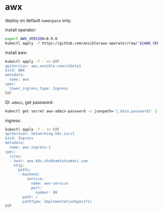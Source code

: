 # awx

deploy on default `namespace` only.

install operator:
```bash
export AWX_VERSION=0.9.0
kubectl apply -f https://github.com/ansible/awx-operator/raw/"${AWX_VERSION}"/deploy/awx-operator.yaml
```

install awx:
```bash
kubectl apply -f - << EOF
apiVersion: awx.ansible.com/v1beta1
kind: AWX
metadata:
  name: awx
spec:
  tower_ingress_type: Ingress
EOF
```

ID: `admin`, get password:
```bash
kubectl get secret awx-admin-password -o jsonpath='{.data.password}' | base64 -d
```

ingress:
```bash
kubectl apply -f - << EOF
apiVersion: networking.k8s.io/v1
kind: Ingress
metadata:
  name: awx-ingress-2
spec:
  rules:
  - host: awx.k8s.shubhamtatvamasi.com
    http:
      paths:
      - backend:
          service:
            name: awx-service
            port:
              number: 80
        path: /
        pathType: ImplementationSpecific
EOF
```
